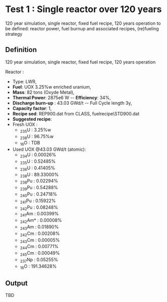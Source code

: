 Test 1 : Single reactor over 120 years
=============================================

120 year simulation, single reactor, fixed fuel recipe, 120 years operation to be defined: reactor power, fuel burnup and associated recipes, (re)fueling strategy

Definition
----------------
120 year simulation, single reactor, fixed fuel recipe, 120 years operation

Reactor : 
* Type: LWR, 
* **Fuel**: UOX 3.25%w enriched uranium, 
* **Mass**: 82 tons (Oxyde Metal),
* **Thermal Power**: 2875e6 W -- **Efficiency**: 34%,  
* **Discharge burn-up** : 43.03 GWd/t -- Full Cycle length 3y, 
* **Capacity factor**: 1, 
* **Recipe sed**: REP900.dat from CLASS, fuelrecipe\STD900.dat
* **Suggested recipe**:
* Fresh UOX :
  * <sub>235</sub>U   :    3.25%w
  * <sub>238</sub>U   :   96.75%w
  * <sub>16</sub>O    :   TDB
* Used UOX @43.03 GWd/t (atomic):
  * <sub>234</sub>U   :   0.00026%
  * <sub>235</sub>U   :   0.52485%
  * <sub>236</sub>U   :   0.41405%
  * <sub>238</sub>U   :  89.33000%
  * <sub>238</sub>Pu  :   0.02294%
  * <sub>239</sub>Pu  :   0.54288%
  * <sub>240</sub>Pu  :   0.24718%
  * <sub>241</sub>Pu  :   0.15922%
  * <sub>242</sub>Pu  :   0.08248%
  * <sub>241</sub>Am  :   0.00399%
  * <sub>242</sub>Am* :   0.00008%
  * <sub>243</sub>Am  :   0.01890%
  * <sub>242</sub>Cm  :   0.00208%
  * <sub>243</sub>Cm  :   0.00005%
  * <sub>244</sub>Cm  :   0.00771%
  * <sub>245</sub>Cm  :   0.00049%
  * <sub>237</sub>Np  :   0.05255%
  * <sub>16</sub>O    : 191.34628%

Output
----------
TBD

